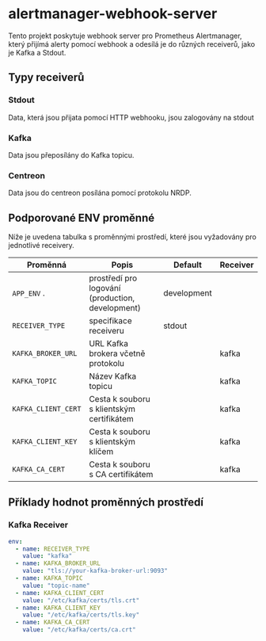 # alertmanager-webhook-server

Tento projekt poskytuje webhook server pro Prometheus Alertmanager, který přijímá alerty pomocí webhook a odesílá je do různých receiverů, jako je Kafka a Stdout.

## Typy receiverů
### Stdout
Data, která jsou přijata pomocí HTTP webhooku, jsou zalogovány na stdout

### Kafka
Data jsou přeposílány do Kafka topicu.

### Centreon
Data jsou do centreon posílána pomocí protokolu NRDP.

## Podporované ENV proměnné

Níže je uvedena tabulka s proměnnými prostředí, které jsou vyžadovány pro jednotlivé receivery.

| Proměnná           | Popis                                            | Default     | Receiver  |
|--------------------|--------------------------------------------------|-------------|-----------|
| `APP_ENV` .        | prostředí pro logování (production, development) | development |           |
| `RECEIVER_TYPE`    | specifikace receiveru                            | stdout      |           |
| `KAFKA_BROKER_URL` | URL Kafka brokera včetně protokolu               |             | kafka     |
| `KAFKA_TOPIC`      | Název Kafka topicu                               |             | kafka     |
| `KAFKA_CLIENT_CERT`| Cesta k souboru s klientským certifikátem        |             | kafka     |
| `KAFKA_CLIENT_KEY` | Cesta k souboru s klientským klíčem              |             | kafka     |
| `KAFKA_CA_CERT`    | Cesta k souboru s CA certifikátem                |             | kafka     |

## Příklady hodnot proměnných prostředí

### Kafka Receiver

```yaml
env:
  - name: RECEIVER_TYPE
    value: "kafka"
  - name: KAFKA_BROKER_URL
    value: "tls://your-kafka-broker-url:9093"
  - name: KAFKA_TOPIC
    value: "topic-name"
  - name: KAFKA_CLIENT_CERT
    value: "/etc/kafka/certs/tls.crt"
  - name: KAFKA_CLIENT_KEY
    value: "/etc/kafka/certs/tls.key"
  - name: KAFKA_CA_CERT
    value: "/etc/kafka/certs/ca.crt"
```